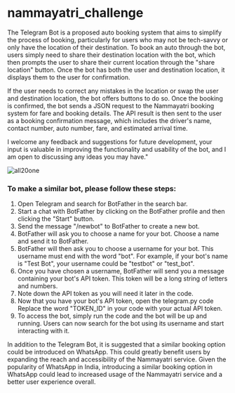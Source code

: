 # nammayatri_challenge

The Telegram Bot is a proposed auto booking system that aims to simplify the process of booking, particularly for users who may not be tech-savvy or only have the location of their destination. To book an auto through the bot, users simply need to share their destination location with the bot, which then prompts the user to share their current location through the "share location" button. Once the bot has both the user and destination location, it displays them to the user for confirmation.

If the user needs to correct any mistakes in the location or swap the user and destination location, the bot offers buttons to do so. Once the booking is confirmed, the bot sends a JSON request to the Nammayatri booking system for fare and booking details. The API result is then sent to the user as a booking confirmation message, which includes the driver's name, contact number, auto number, fare, and estimated arrival time.

I welcome any feedback and suggestions for future development, your input is valuable in improving the functionality and usability of the bot, and I am open to discussing any ideas you may have."

![all20one](https://user-images.githubusercontent.com/88257205/235337313-4f9afcb9-4699-455d-bd6f-2dfb9549ad39.png)

<h3>To make a similar bot, please follow these steps:</h3>
<ol>
<li>Open Telegram and search for BotFather in the search bar.</li>
<li>Start a chat with BotFather by clicking on the BotFather profile and then clicking the "Start" button.</li>
<li>Send the message "/newbot" to BotFather to create a new bot.</li>
<li>BotFather will ask you to choose a name for your bot. Choose a name and send it to BotFather.</li>
<li>BotFather will then ask you to choose a username for your bot. This username must end with the word "bot". For example, if your bot's name is "Test Bot", your username could be "testbot" or "test_bot".</li>
<li>Once you have chosen a username, BotFather will send you a message containing your bot's API token. This token will be a long string of letters and numbers.</li>
<li>Note down the API token as you will need it later in the code.</li>
<li>Now that you have your bot's API token, open the telegram.py code Replace the word "TOKEN_ID" in your code with your actual API token.</li>
<li>To access the bot, simply run the code and the bot will be up and running. Users can now search for the bot using its username and start interacting with it.
</li>
</ol>


In addition to the Telegram Bot, it is suggested that a similar booking option could be introduced on WhatsApp. This could greatly benefit users by expanding the reach and accessibility of the Nammayatri service. Given the popularity of WhatsApp in India, introducing a similar booking option in WhatsApp could lead to increased usage of the Nammayatri service and a better user experience overall.
